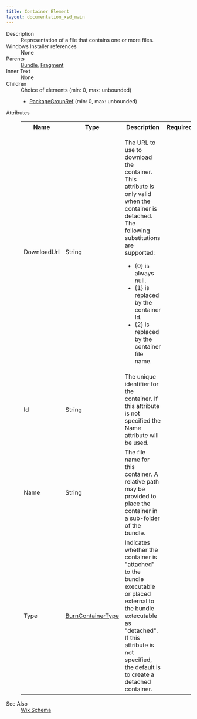 ```yaml
---
title: Container Element
layout: documentation_xsd_main
---
```

<dl>
  <dt>Description</dt>
  <dd>Representation of a file that contains one or more files.</dd>
  <dt>Windows Installer references</dt>
  <dd>None</dd>
  <dt>Parents</dt>
  <dd>
    <a href="../wix/bundle">Bundle</a>, <a href="../wix/fragment">Fragment</a></dd>
  <dt>Inner Text</dt>
  <dd>None</dd>
  <dt>Children</dt>
  <dd>Choice of elements (min: 0, max: unbounded)<ul><li><a href="../wix/packagegroupref">PackageGroupRef</a> (min: 0, max: unbounded)</li></ul></dd>
  <dt>Attributes</dt>
  <dd>
    <table cellspacing="0" cellpadding="0" class="schema">
      <tr>
        <th width="15%">Name</th>
        <th width="15%">Type</th>
        <th width="65%">Description</th>
        <th width="15%">Required</th>
      </tr>
      <tr>
        <td>DownloadUrl</td>
        <td>String</td>
        <td><p>The URL to use to download the container. This attribute is only valid when the container is detached. The             following substitutions are supported:</p><ul><li>{0} is always null.</li><li>{1} is replaced by the container Id.</li><li>{2} is replaced by the container file name.</li></ul></td>
        <td>&nbsp;</td>
      </tr>
      <tr>
        <td>Id</td>
        <td>String</td>
        <td>The unique identifier for the container. If this attribute is not specified the Name attribute will be used.</td>
        <td>&nbsp;</td>
      </tr>
      <tr>
        <td>Name</td>
        <td>String</td>
        <td>The file name for this container. A relative path may be provided to place the container in a sub-folder of the bundle.</td>
        <td>&nbsp;</td>
      </tr>
      <tr>
        <td>Type</td>
        <td><a href="../wix/simple_type_burncontainertype">BurnContainerType</a></td>
        <td>             Indicates whether the container is "attached" to the bundle executable or placed external to the bundle extecutable as "detached". If             this attribute is not specified, the default is to create a detached container.           </td>
        <td>&nbsp;</td>
      </tr>
    </table>
  </dd>
  <dt>See Also</dt>
  <dd>
    <a href="../wix">Wix Schema</a>
  </dd>
</dl>
